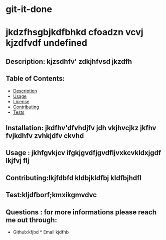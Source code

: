 # git-it-done
# jkdzfhsgbjkdfbhkd cfoadzn vcvj kjzdfvdf undefined

## Description:  kjzsdhfv' zdkjhfvsd jkzdfh 
 ## Table of Contents:
  * [Description](#Description)
  * [Usage](#Usage)
  * [License](#license)
  * [Contributing](#Contributing)
  * [Tests](#Tests)

  ## Installation:  jkdfhv'dfvhdjfv jdh vkjhvcjkz jkfhv fvjkdhfv zvhkjdfv ckvhd

 ## Usage : jkhfgvkjcv ifgkjgvdfjgvdfljvxkcvkldxjgdf lkjfvj flj 

 ## Contributing:lkjfdbfd kldbjkldfbj kldfbjhdfl

 ## Test:kljdfborf;kmxikgmvdvc

## Questions : for more informations please reach  me out through:
   * Github:kfjbd
    * Email:kjdfhb
